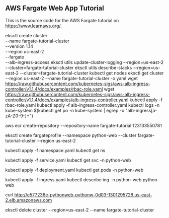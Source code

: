 ## AWS Fargate Web App Tutorial

This is the source code for the AWS Fargate tutorial on https://www.learnaws.org/.

eksctl create cluster \
--name fargate-tutorial-cluster \
--version 1.14 \
--region us-east-2 \
--fargate \
--alb-ingress-access
eksctl utils update-cluster-logging --region=us-east-2 --cluster=fargate-tutorial-cluster
eksctl utils describe-stacks --region=us-east-2 --cluster=fargate-tutorial-cluster
kubectl get nodes
eksctl get cluster --region us-east-2 --name fargate-tutorial-cluster -o yaml
wget https://raw.githubusercontent.com/kubernetes-sigs/aws-alb-ingress-controller/v1.1.4/docs/examples/rbac-role.yaml
wget https://raw.githubusercontent.com/kubernetes-sigs/aws-alb-ingress-controller/v1.1.4/docs/examples/alb-ingress-controller.yaml
kubectl apply -f rbac-role.yaml
kubectl apply -f alb-ingress-controller.yaml
kubectl logs -n kube-system $(kubectl get po -n kube-system | egrep -o "alb-ingress[a-zA-Z0-9-]+") 

aws ecr create-repository --repository-name fargate-tutorial
123133550781

eksctl create fargateprofile --namespace python-web --cluster fargate-tutorial-cluster --region us-east-2

kubectl apply -f namespace.yaml
kubectl get ns

kubectl apply -f service.yaml
kubectl get svc -n python-web

kubectl apply -f deployment.yaml
kubectl get pods -n python-web

kubectl apply -f ingress.yaml
kubectl describe ing -n python-web python-web

curl http://e577236e-pythonweb-pythonw-0d03-1301295728.us-east-2.elb.amazonaws.com

eksctl delete cluster --region=us-east-2 --name fargate-tutorial-cluster
